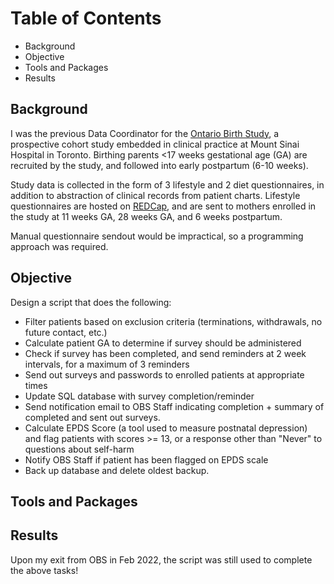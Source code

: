 # Table of Contents
- Background
- Objective
- Tools and Packages
- Results


## Background
I was the previous Data Coordinator for the [Ontario Birth Study](http://ontariobirthstudy.com/), a prospective cohort study embedded in clinical practice at Mount Sinai Hospital in Toronto. Birthing parents <17 weeks gestational age (GA) are recruited by the study, and followed into early postpartum (6-10 weeks). 

Study data is collected in the form of 3 lifestyle and 2 diet questionnaires, in addition to abstraction of clinical records from patient charts. Lifestyle questionnaires are hosted on [REDCap](https://www.project-redcap.org/), and are sent to mothers enrolled in the study at 11 weeks GA, 28 weeks GA, and 6 weeks postpartum. 

Manual questionnaire sendout would be impractical, so a programming approach was required. 

## Objective
Design a script that does the following: 
- Filter patients based on exclusion criteria (terminations, withdrawals, no future contact, etc.) 
- Calculate patient GA to determine if survey should be administered 
- Check if survey has been completed, and send reminders at 2 week intervals, for a maximum of 3 reminders 
- Send out surveys and passwords to enrolled patients at appropriate times
- Update SQL database with survey completion/reminder
- Send notification email to OBS Staff indicating completion + summary of completed and sent out surveys.
- Calculate EPDS Score (a tool used to measure postnatal depression) and flag patients with scores >= 13, or a response other than "Never" to questions about self-harm
- Notify OBS Staff if patient has been flagged on EPDS scale 
- Back up database and delete oldest backup. 

## Tools and Packages 

## Results 
Upon my exit from OBS in Feb 2022, the script was still used to complete the above tasks! 
